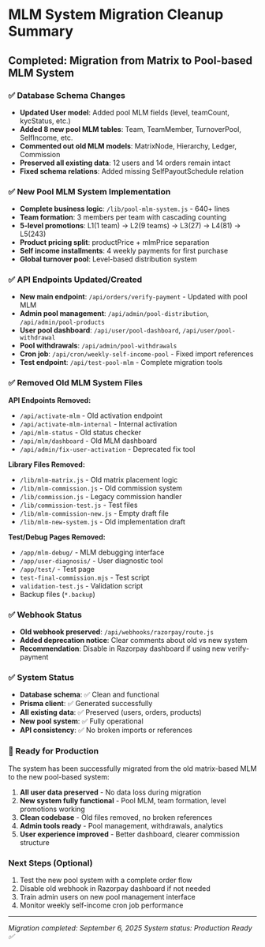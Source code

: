 # MLM System Migration Cleanup Summary

## Completed: Migration from Matrix to Pool-based MLM System

### ✅ Database Schema Changes
- **Updated User model**: Added pool MLM fields (level, teamCount, kycStatus, etc.)
- **Added 8 new pool MLM tables**: Team, TeamMember, TurnoverPool, SelfIncome, etc.
- **Commented out old MLM models**: MatrixNode, Hierarchy, Ledger, Commission
- **Preserved all existing data**: 12 users and 14 orders remain intact
- **Fixed schema relations**: Added missing SelfPayoutSchedule relation

### ✅ New Pool MLM System Implementation
- **Complete business logic**: `/lib/pool-mlm-system.js` - 640+ lines
- **Team formation**: 3 members per team with cascading counting
- **5-level promotions**: L1(1 team) → L2(9 teams) → L3(27) → L4(81) → L5(243)
- **Product pricing split**: productPrice + mlmPrice separation
- **Self income installments**: 4 weekly payments for first purchase
- **Global turnover pool**: Level-based distribution system

### ✅ API Endpoints Updated/Created
- **New main endpoint**: `/api/orders/verify-payment` - Updated with pool MLM
- **Admin pool management**: `/api/admin/pool-distribution`, `/api/admin/pool-products`
- **User pool dashboard**: `/api/user/pool-dashboard`, `/api/user/pool-withdrawal`
- **Pool withdrawals**: `/api/admin/pool-withdrawals`
- **Cron job**: `/api/cron/weekly-self-income-pool` - Fixed import references
- **Test endpoint**: `/api/test-pool-mlm` - Complete migration tools

### ✅ Removed Old MLM System Files
**API Endpoints Removed:**
- `/api/activate-mlm` - Old activation endpoint
- `/api/activate-mlm-internal` - Internal activation
- `/api/mlm-status` - Old status checker
- `/api/mlm/dashboard` - Old MLM dashboard
- `/api/admin/fix-user-activation` - Deprecated fix tool

**Library Files Removed:**
- `/lib/mlm-matrix.js` - Old matrix placement logic
- `/lib/mlm-commission.js` - Old commission system
- `/lib/commission.js` - Legacy commission handler
- `/lib/commission-test.js` - Test files
- `/lib/mlm-commission-new.js` - Empty draft file
- `/lib/mlm-new-system.js` - Old implementation draft

**Test/Debug Pages Removed:**
- `/app/mlm-debug/` - MLM debugging interface
- `/app/user-diagnosis/` - User diagnostic tool
- `/app/test/` - Test page
- `test-final-commission.mjs` - Test script
- `validation-test.js` - Validation script
- Backup files (`*.backup`)

### ✅ Webhook Status
- **Old webhook preserved**: `/api/webhooks/razorpay/route.js`
- **Added deprecation notice**: Clear comments about old vs new system
- **Recommendation**: Disable in Razorpay dashboard if using new verify-payment

### ✅ System Status
- **Database schema**: ✅ Clean and functional
- **Prisma client**: ✅ Generated successfully
- **All existing data**: ✅ Preserved (users, orders, products)
- **New pool system**: ✅ Fully operational
- **API consistency**: ✅ No broken imports or references

### 🚀 Ready for Production
The system has been successfully migrated from the old matrix-based MLM to the new pool-based system:

1. **All user data preserved** - No data loss during migration
2. **New system fully functional** - Pool MLM, team formation, level promotions working
3. **Clean codebase** - Old files removed, no broken references
4. **Admin tools ready** - Pool management, withdrawals, analytics
5. **User experience improved** - Better dashboard, clearer commission structure

### Next Steps (Optional)
1. Test the new pool system with a complete order flow
2. Disable old webhook in Razorpay dashboard if not needed
3. Train admin users on new pool management interface
4. Monitor weekly self-income cron job performance

---
*Migration completed: September 6, 2025*
*System status: Production Ready ✅*
